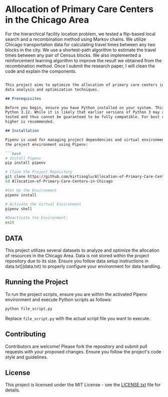 # Allocation of Primary Care Centers in the Chicago Area 

For the hierarchical facility location problem, we tested a flip-based local search and a recombination method using Markov chains. We utilize Chicago transportation data for calculating travel times between any two blocks in the city. We use a shortest-path algorithm to estimate the travel times between any pair of Census blocks. We also implemented a reinforcement learning algorithm to improve the result we obtained from the recombination method. Once I submit the research paper, I will clean the code and explain the components.


```markdown

This project aims to optimize the allocation of primary care centers in Chicago using advanced
data analysis and optimization techniques.

## Prerequisites

Before you begin, ensure you have Python installed on your system. This project is developed using
Python 3.12. While it is likely that earlier versions of Python 3 may also work, they have not been
tested and thus cannot be guaranteed to be fully compatible. For best results, using Python 3.12 or
higher is recommended.

## Installation

Pipenv is used for managing project dependencies and virtual environments. Follow these steps to set up
the project environment using Pipenv:

```bash
# Install Pipenv
pip install pipenv

# Clone the Project Repository
git clone https://github.com/kirtisoglu/Allocation-of-Primary-Care-Centers-in-Chicago
cd Allocation-of-Primary-Care-Centers-in-Chicago

#Set Up the Environment
pipenv install

# Activate the Virtual Environment
pipenv shell

#Deactivate the Environment:
exit
```

## DATA

This project utilizes several datasets to analyze and optimize the allocation of resources in the Chicago Area. 
Data is not stored within the project repository due to its size. Ensure you follow data setup instructions in 
data.txt](data.txt) to properly configure your environment for data handling.

## Running the Project

To run the project scripts, ensure you are within the activated Pipenv environment and execute Python scripts as follows:

```bash
python file_script.py
```

Replace `file_script.py` with the actual script file you want to execute.

## Contributing

Contributors are welcome! Please fork the repository and submit pull requests with your proposed changes. 
Ensure you follow the project's code style and guidelines.

## License

This project is licensed under the MIT License - see the [LICENSE.txt](LICENSE.txt) file for details.









